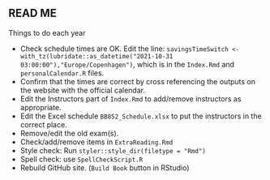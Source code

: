 ## READ ME

Things to do each year

- Check schedule times are OK. Edit the line: `savingsTimeSwitch <- with_tz(lubridate::as_datetime("2021-10-31 03:00:00"),"Europe/Copenhagen")`, which is in the `Index.Rmd` and `personalCalendar.R` files.
- Confirm that the times are correct by cross referencing the outputs on the website with the official calendar.
- Edit the Instructors part of `Index.Rmd` to add/remove instructors as appropriate.
- Edit the Excel schedule `BB852_Schedule.xlsx` to put the instructors in the correct place.
- Remove/edit the old exam(s).
- Check/add/remove items in `ExtraReading.Rmd`
- Style check: Run `styler::style_dir(filetype = "Rmd")`
- Spell check: use `SpellCheckScript.R`
- Rebuild GitHub site. (`Build Book` button in RStudio)